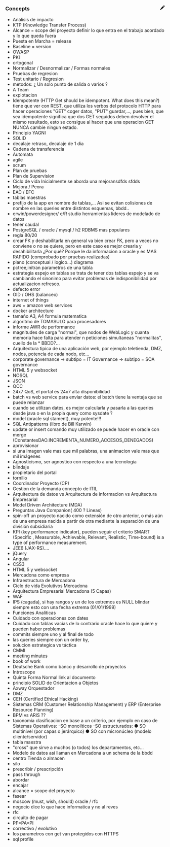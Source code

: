 ### Concepts  [<img align="right" src="../../site/images/pencil.svg" width="14">](https://github.com/victor-porcar/victor-porcar.github.io/edit/master/site/my-notes/my-notes-concepts.md)

* Análisis de impacto	
* KTP (Knowledge Transfer Process)	
* Alcance = scope del proyecto	definir lo que entra en el trabajo acordado y lo que queda fuera
* Puesta en Marcha = release	
* Baseline = version	
* OWASP	
* PKI	
* ortogonal	
* Normalizar / Desnormalizar / Formas normales	
* Pruebas de regresion	
* Test unitario  / Regresion	
* metodos: ¿ Un solo punto de salida o varios ?	
* A Team	
* explotacion	
* Idempotente (HTTP Get should be idempotent. What does this mean?)	tiene que ver con REST, que utiliza los verbos del protocolo HTTP para hacer operaciones "GET" coger datos, "PUT" guardar,…, pues bien, que sea idempotente significa que dos GET seguidos deben devolver el mismo resultado, esto se consigue al hacer que una operacion GET NUNCA cambie ningun estado.
* Principio YAGNI	
* SOLID	
* decalaje	retraso, decalaje de 1 dia
* Cadena de transferencia	
* Automata	
* agile	
* scrum	
* Plan de pruebas	
* Plan de Supervision	
* Ciclo de vida	Inicialmente se aborda una mejoransdfds sfdds
* Mejora / Peora	
* EAC / EFC	
* tablas maestras	
* prefijo de la app en nombre de tablas,…	Asi se evitan colisiones de nombre en las queries entre distintos esquemas, bbdd..
* erwin/powerdesigner/ e/R studio	herramientas lideres de modelado de datos
* tener caudal	
* PostgreSQL  / oracle / mysql / h2	RDBMS mas populares
* regla 80/20	
* crear FK  y deshabilitarla	en general va bien crear FK, pero a veces no conviene o no se quiere, pero en este caso es mejor crearla y desahibilitarla ¿Por qué? Porque le da informacion a oracle y es MAS RAPIDO (comprobado por pruebas realizadas)
* plano (conceptual / logico…)	diagrama
* pctree,initran	parametros de una tabla
* estrategia espejo en tablas	se trata de tener dos tablas espejo y se va cambiando el sinonimo para evitar problemas de indisponibilidad por actualizacion refresco.
* defecto	error 
* OID / OHS (balanceo)	
* internet of things	
* aws = amazon web services	
* docker architecture	
* tamaño A3, A4	formula matematica
* algoritmo de TOMASULO	para  procesadores 
* informe AWR de performance	
* magnitudes de carga "normal", que nodos de WebLogic y cuanta memoria hace falta para atender n peticiones simultaneas "normalitas", cuello de la * BBDD?...	
* Arquitectura tipica de una aplicación web, por ejemplo teletienda, DMZ, nodos, potencia de cada nodo, etc…	
* corporate governance -> subtipo = IT Governance -> subtipo = SOA governance	
* HTML 5 y websocket 	
* NOSQL	
* JSON	
* QCC	
* 24x7 QoS, el portal es 24x7 alta disponibilidad	
* batch vs web service para enviar datos: el batch tiene la ventaja que se puede relanzar	
* cuando se utilizan dates, es mejor calcularla y pasarla a las queries desde java o en la propia query como sysdate ?	
* model (oracle sql stament), muy potente!!!	
* SQL Antipatterns (libro de Bill Karwin)	
* update or insert  comando muy utilizado se puede hacer en oracle con merge (ConstantesDAO.INCREMENTA_NUMERO_ACCESOS_DENEGADOS)	
* aprovisionar	
* si una imagen vale mas que mil palabras, una animacion vale mas que mil imágenes	
* Agnosticismo, ser agnostico con respecto a una tecnologia	
* blindaje	
* propietario del portal	
* tornillo	
* Coordinador Proyecto (CP)	
* Gestion de la demanda	concepto de ITIL
* Arquitectura de datos vs Arquitectura de informacion vs Arquitectura Empresarial	
* Model Driven Architecture (MDA)	
* Preguntas Java Companion( 400 ? Lineas)	
* spin-off 	un proyecto nacido como extensión de otro anterior, o más aún de una empresa nacida a partir de otra mediante la separación de una división subsidiaria
* KPI (key performance indicator), pueden seguir el criterio SMART  (Specific , Measurable, Achievable, Relevant, Realistic, Time-bound)	 is a type of performance measurement. 
* JEE6 (JAX-RS)….	
* jQuery	
* Angular	
* CSS3	
* HTML 5 y websocket 	
* Mercadona como empresa	
* Infraestructura de Mercadona	
* Ciclo de vida Evolutivos Mercadona	
* Arquitectura Empresarial Mercadona (5 Capas)	
* WAF	
* IPS	(cagada), si hay rangos y un de los extremos es NULL blindar siempre esto con una fecha extrema (01/01/1999)
* Funciones Analiticas	
* Cuidado con operaciones con dates 	
* Cuidado con tablas vacias	de lo contrario oracle hace lo que quiere y pueden haber problemas
* commits siempre uno y al final de todo	
* las queries siempre con un order by, 	
* solucion estrategica vs táctica	
* CMMI	
* meeting minutes	
* book of work	
* Deutsche Bank como banco y desarrollo de proyectos	
* Introscope	
* Quinta Forma Normal	link al documento
* principio SOLID de Orientacion a Objetos	
* Axway Orquestador	
* DMZ	
* CEH (Certified Ethical Hacking)	
* Sistemas CRM (Customer Relationship Management) y ERP (Enterprise Resource Planning)	
* BPM vs ARIS ??	
* taxonomia	clasificacion en base a un criterio, por ejemplo en caso de Sistemas Operativos: -SO monolíticos -SO estructurados:     ● SO multinivel (por capas o jerárquico)     ● SO con micronúcleo (modelo cliente/servidor)
* tabla maestra	
* "cross"	que sirve a muchos (o todos) los departamentos, etc…
* Modelo de datos	asi llaman en Mercadona a un schema de la bbdd
* centro	Tienda o almacen
* silo	
* prescribir  / prescripción	
* pass through	
* abordar	
* encajar	
* alcance = scope del proyecto	
* fasear	
* moscow (must, wish, should) oracle / rfc	
* negocio dice lo que hace informatica y no al reves	
* rfc	
* circuito de pagar	
* PF=PA=PI 	
* correctivo / evolutivo 	
* los parametros con get van protegidos con HTTPS	
* sql profile	
